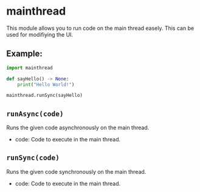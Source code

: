 # mainthread

This module allows you to run code on the main thread easely. This can be used for modifiying the UI.

## Example:

```python
import mainthread

def sayHello() -> None:
    print("Hello World!")

mainthread.runSync(sayHello)
```

## `runAsync(code)`

Runs the given code asynchronously on the main thread.

- code: Code to execute in the main thread.

## `runSync(code)`

Runs the given code synchronously on the main thread.

- code: Code to execute in the main thread.

